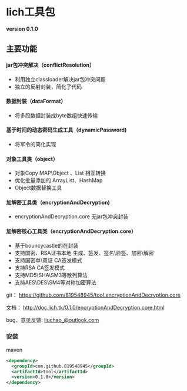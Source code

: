 
# lich工具包

**version 0.1.0**

## 主要功能

#### jar包冲突解决（conflictResolution）

* 利用独立classloader解决jar包冲突问题
* 独立的反射封装，简化了代码

#### 数据封装（dataFormat）

* 将多段数据封装成byte数组快速传输

#### 基于时间的动态密码生成工具（dynamicPassword)

* 将军令的简化实现

#### 对象工具类（object）

* 对象Copy MAP\Object 、List 相互转换
* 优化批量添加的 ArrayList、HashMap
* Object数据替换工具

#### 加解密工具类（encryptionAndDecryption)

* encryptionAndDecryption.core 无jar包冲突封装

#### 加解密核心工具类（encryptionAndDecryption.core）

* 基于bouncycastle的在封装
* 支持国密、RSA证书本地 生成、签发、签名\验签、加密\解密
* 支持国密单\双证 CA签发模式
* 支持RSA  CA签发模式
* 支持MD5\SHA\SM3等散列算法
* 支持AES\DES\SM4等对称加密算法

git：  https://github.com/819548945/tool.encryptionAndDecryption.core

文档： http://doc.lich.tk/0.1.0/encryptionAndDecryption.core.html

bug、意见反馈: liuchao_@outlook.com

### 安装

maven 

````xml
<dependency>
  <groupId>com.github.819548945</groupId>
  <artifactId>tool</artifactId>
  <version>0.1.0</version>
</dependency>
````

